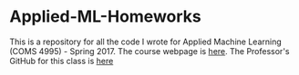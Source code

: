 # Applied-ML-Homeworks

This is a repository for all the code I wrote for Applied Machine Learning (COMS 4995) - Spring 2017.  The course webpage is [here](https://amueller.github.io/applied_ml_spring_2017/).  The Professor's GitHub for this class is [here](https://github.com/amueller/applied_ml_spring_2017)
